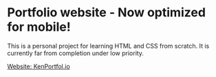 # Portfolio website - Now optimized for mobile!
This is a personal project for learning HTML and CSS from scratch. It is currently far from completion under low priority.

[Website: KenPortfol.io](https://kenquejadas.github.io)

